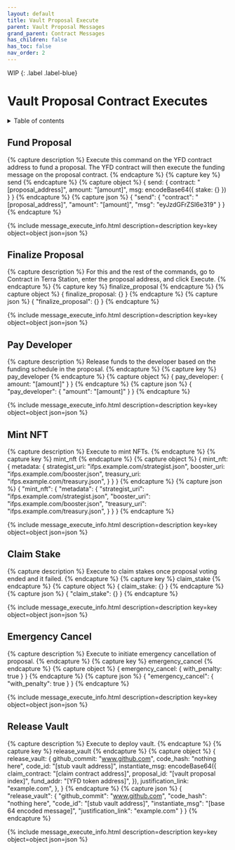 ```yaml
---
layout: default
title: Vault Proposal Execute
parent: Vault Proposal Messages
grand_parent: Contract Messages
has_children: false
has_toc: false
nav_order: 2
---
```


WIP
{: .label .label-blue}

# Vault Proposal Contract Executes

<details markdown="block">
  <summary>
    Table of contents
  </summary>
  {: .text-delta }
1. TOC
{:toc}
</details>

## Fund Proposal
{% capture description %}
Execute this command on the YFD contract address to fund a proposal. The YFD contract will then execute the funding message on the proposal contract. 
{% endcapture %}
{% capture key %}
send
{% endcapture %}
{% capture object %}
{
  send: {
    contract: "[proposal_address]",
    amount: "[amount]",
    msg: encodeBase64({ 
      stake: {} 
    })
  }
}
{% endcapture %}
{% capture json %}
{
  "send": {
    "contract": "[proposal_address]",
    "amount": "[amount]",
    "msg": "eyJzdGFrZSI6e319"
  }
}
{% endcapture %}

{% include message_execute_info.html description=description key=key object=object json=json %}

## Finalize Proposal
{% capture description %}
For this and the rest of the commands, go to Contract in Terra Station, enter the proposal address, and click Execute. 
{% endcapture %}
{% capture key %}
finalize_proposal
{% endcapture %}
{% capture object %}
{
  finalize_proposal: {} 
}
{% endcapture %}
{% capture json %}
{
  "finalize_proposal": {}
}
{% endcapture %}

{% include message_execute_info.html description=description key=key object=object json=json %}

## Pay Developer 
{% capture description %}
Release funds to the developer based on the funding schedule in the proposal. 
{% endcapture %}
{% capture key %}
pay_developer
{% endcapture %}
{% capture object %}
{
  pay_developer: {
    amount: "[amount]"
  }
}
{% endcapture %}
{% capture json %}
{
  "pay_developer": {
    "amount": "[amount]"
  }
}
{% endcapture %}

{% include message_execute_info.html description=description key=key object=object json=json %}

## Mint NFT
{% capture description %}
Execute to mint NFTs.
{% endcapture %}
{% capture key %}
mint_nft
{% endcapture %}
{% capture object %}
{
  mint_nft: {
    metadata: {
      strategist_uri: "ifps.example.com/strategist.json",
      booster_uri: "ifps.example.com/booster.json",
      treasury_uri: "ifps.example.com/treasury.json",
    }
  }
}
{% endcapture %}
{% capture json %}
{
  "mint_nft": {
    "metadata": {
      "strategist_uri": "ifps.example.com/strategist.json",
      "booster_uri": "ifps.example.com/booster.json",
      "treasury_uri": "ifps.example.com/treasury.json",
    }
  }
}
{% endcapture %}

{% include message_execute_info.html description=description key=key object=object json=json %}

## Claim Stake
{% capture description %}
Execute to claim stakes once proposal voting ended and it failed. 
{% endcapture %}
{% capture key %}
claim_stake
{% endcapture %}
{% capture object %}
{
  claim_stake: {}
}
{% endcapture %}
{% capture json %}
{
  "claim_stake": {}
}
{% endcapture %}

{% include message_execute_info.html description=description key=key object=object json=json %}

## Emergency Cancel
{% capture description %}
Execute to initiate emergency cancellation of proposal. 
{% endcapture %}
{% capture key %}
emergency_cancel
{% endcapture %}
{% capture object %}
{
  emergency_cancel: {
    with_penalty: true
  }
}
{% endcapture %}
{% capture json %}
{
  "emergency_cancel": {
    "with_penalty": true
  }
}
{% endcapture %}

{% include message_execute_info.html description=description key=key object=object json=json %}

## Release Vault
{% capture description %}
Execute to deploy vault. 
{% endcapture %}
{% capture key %}
release_vault
{% endcapture %}
{% capture object %}
{
  release_vault: {
    github_commit: "www.github.com",
    code_hash: "nothing here",
    code_id: "[stub vault address]",
    instantiate_msg: encodeBase64({
      claim_contract: "[claim contract address]",
      proposal_id: "[vault proposal index]",
      fund_addr: "[YFD token address]",
    }),
    justification_link: "example.com",
  },
}
{% endcapture %}
{% capture json %}
{
  "release_vault": {
    "github_commit": "www.github.com",
    "code_hash": "nothing here",
    "code_id": "[stub vault address]",
    "instantiate_msg": "[base 64 encoded message]",
    "justification_link": "example.com"
  }
}
{% endcapture %}

{% include message_execute_info.html description=description key=key object=object json=json %}
